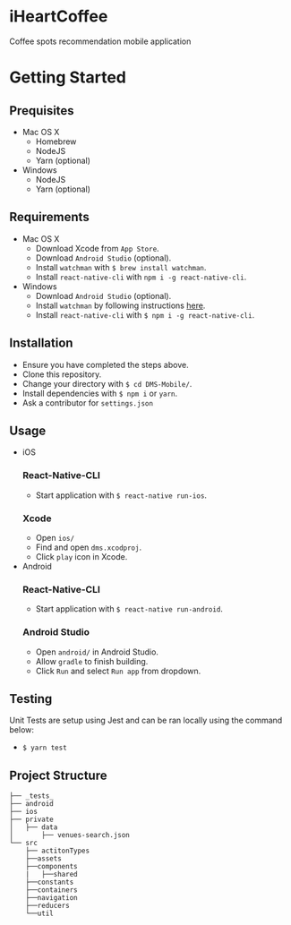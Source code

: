 # iHeartCoffee
Coffee spots recommendation mobile application

# Getting Started
## Prequisites
- Mac OS X
  - Homebrew
  - NodeJS
  - Yarn (optional)
- Windows
  - NodeJS
  - Yarn (optional)

## Requirements
- Mac OS X
  - Download Xcode from `App Store`.
  - Download `Android Studio` (optional).
  - Install `watchman` with `$ brew install watchman`.
  - Install `react-native-cli` with `npm i -g react-native-cli`.
- Windows
  - Download `Android Studio` (optional).
  - Install `watchman` by following instructions [here](https://facebook.github.io/watchman/docs/install.html).
  - Install `react-native-cli` with `$ npm i -g react-native-cli`.

## Installation
- Ensure you have completed the steps above.
- Clone this repository.
- Change your directory with `$ cd DMS-Mobile/`.
- Install dependencies with `$ npm i` or `yarn`.
- Ask a contributor for `settings.json`

## Usage
- iOS
  ### React-Native-CLI
  - Start application with `$ react-native run-ios`.
  ### Xcode
  - Open `ios/`
  - Find and open `dms.xcodproj`.
  - Click `play` icon in Xcode.
- Android
  ### React-Native-CLI
  - Start application with `$ react-native run-android`.
  ### Android Studio
  - Open `android/` in Android Studio.
  - Allow `gradle` to finish building.
  - Click `Run` and select `Run app` from dropdown.

## Testing
Unit Tests are setup using Jest and can be ran locally using the command below:
  - `$ yarn test`

## Project Structure
```
├── _tests_
├── android
├── ios
├── private
│   ├── data
│       ├── venues-search.json
└── src
    ├── actitonTypes
    ├──assets
    ├──components
    |   ├──shared
    ├──constants
    ├──containers
    ├──navigation
    ├──reducers
    └──util
```